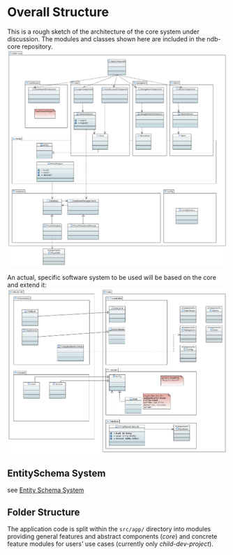 # Overall Structure
This is a rough sketch of the architecture of the core system under discussion. The modules and classes shown here are included in the ndb-core repository.
![](../../images/architecture_core.png)

An actual, specific software system to be used will be based on the core and extend it:
![](../../images/architecture_concrete-project.png)

## EntitySchema System
see [Entity Schema System](./architecture/entity-schema.html)

## Folder Structure
The application code is split within the `src/app/` directory into modules providing
general features and abstract components (_core_) and
concrete feature modules for users' use cases (currently only _child-dev-project_).
